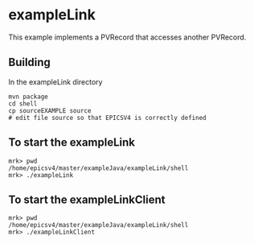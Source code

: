 # exampleLink

This example implements a PVRecord that accesses another PVRecord.

## Building

In the exampleLink directory

    mvn package
    cd shell
    cp sourceEXAMPLE source
    # edit file source so that EPICSV4 is correctly defined



## To start the exampleLink

    mrk> pwd
    /home/epicsv4/master/exampleJava/exampleLink/shell
    mrk> ./exampleLink

## To start the exampleLinkClient
 
    mrk> pwd
    /home/epicsv4/master/exampleJava/exampleLink/shell
    mrk> ./exampleLinkClient


